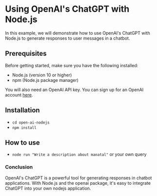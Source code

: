 # Using OpenAI's ChatGPT with Node.js

In this example, we will demonstrate how to use OpenAI's ChatGPT with Node.js to generate responses to user messages in a chatbot.

## Prerequisites

Before getting started, make sure you have the following installed:

- Node.js (version 10 or higher)
- npm (Node.js package manager)

You will also need an OpenAI API key. You can sign up for an OpenAI account [here](https://beta.openai.com/signup/).

## Installation

- `cd open-ai-nodejs`
- `npm install`


## How to use

- `node run "Write a description about manatal"` or your own query

### Conclusion
OpenAI's ChatGPT is a powerful tool for generating responses in chatbot applications. With Node.js and the openai package, it's easy to integrate ChatGPT into your own nodejs application.